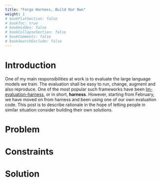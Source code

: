 ```yaml
---
title: "Forgo Harness, Build Our Own"
weight: 1
# bookFlatSection: false
# bookToc: true
# bookHidden: false
# bookCollapseSection: false
# bookComments: false
# bookSearchExclude: false
---
```

# Introduction
One of my main responsibilities at work is to evaluate the large language models we train. The evaluation shall be easy to run, change, augment and also reproduce. One of the most popular such frameworks have been [lm-evaluation-harness](https://github.com/EleutherAI/lm-evaluation-harness), or in short, **harness**. However, starting from February, we have moved on from harness and been using one of our own evaluation code. This post is to describe rationale in the hope of letting people in similar situation consider building their own solutions.

# Problem


# Constraints

# Solution